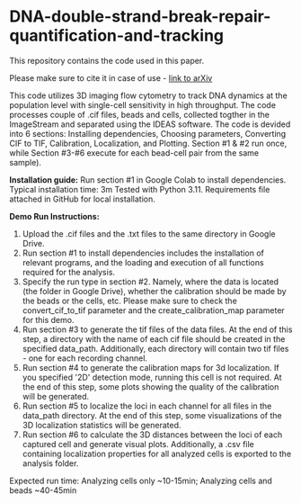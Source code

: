 # DNA-double-strand-break-repair-quantification-and-tracking
This repository contains the code used in this paper.

Please make sure to cite it in case of use - [link to arXiv](https://www.biorxiv.org/content/10.1101/2024.08.23.609327v2.abstract)


This code utilizes 3D imaging flow cytometry to track DNA dynamics at the population level with single-cell sensitivity in high throughput. The code processes couple of .cif files, beads and cells, collected togther in the ImageStream and separated using the IDEAS software. The code is devided into 6 sections: Installing dependencies, Choosing parameters, Converting CIF to TIF, Calibration, Localization, and Plotting. Section #1 & #2 run once, while Section #3-#6 execute for each bead-cell pair from the same sample).

**Installation guide:**
Run section #1 in Google Colab to install dependencies.
Typical installation time: 3m
Tested with Python 3.11. Requirements file attached in GitHub for local installation.

**Demo Run Instructions:**
1. Upload the .cif files and the .txt files to the same directory in Google Drive.
2. Run section #1 to install dependencies includes the installation of relevant programs, and the loading and execution of all functions required for the analysis.
3. Specify the run type in section #2. Namely, where the data is located (the folder in Google Drive), whether the calibration should be made by the beads or the cells, etc. Please make sure to check the convert_cif_to_tif parameter and the create_calibration_map parameter for this demo.
4. Run section #3 to generate the tif files of the data files. At the end of this step, a directory with the name of each cif file should be created in the specified data_path. Additionally, each directory will contain two tif files - one for each recording channel.
5. Run section #4 to generate the calibration maps for 3d localization. If you specified '2D' detection mode, running this cell is not required. At the end of this step, some plots showing the quality of the calibration will be generated.
6. Run section #5 to localize the loci in each channel for all files in the data_path directory. At the end of this step, some visualizations of the 3D localization statistics will be generated.
7. Run section #6 to calculate the 3D distances between the loci of each captured cell and generate visual plots. Additionally, a .csv file containing localization properties for all analyzed cells is exported to the analysis folder.

Expected run time: Analyzing cells only ~10-15min; Analyzing cells and beads ~40-45min

